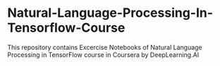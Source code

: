 # Natural-Language-Processing-In-Tensorflow-Course
This repository contains Excercise Notebooks of  Natural Language Processing in TensorFlow course in Coursera by DeepLearning.AI
